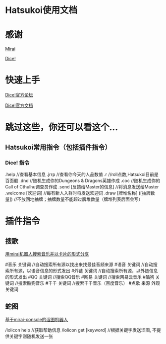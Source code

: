 # Hatsukoi使用文档
# 感谢
[Mirai](https://github.com/mamoe/mirai )

[Dice!](https://github.com/Dice-Developer-Team/Dice )

# 快速上手
[Dice!官方论坛](https://forum.kokona.tech/ )

[Dice!官方文档](https://v2docs.kokona.tech/zh/latest/ )

# 跳过这些，你还可以看这个...
## Hatsukoi常用指令（包括插件指令）
### Dice! 指令 
.help    //查看基本信息
.jrrp    //查看你今天的人品数值
.r       //roll点数,Hatsukoi目前是百面骰
.dnd     //随机生成你的Dungeons & Dragons英雄作成
.coc     //随机生成你的Call of Cthulhu调查员作成
.send [反馈给Master的信息] //将消息发送给Master
.welcome [欢迎词] //每有新人入群时将发送欢迎词
.draw [牌堆名称] ([抽牌数量]) //不放回地抽牌；抽牌数量不能超过牌堆数量（牌堆列表后面会写）
# 插件指令
## 搜歌
[用mirai机器人搜索音乐并以卡片的形式分享](https://github.com/khjxiaogu/MiraiSongPlugin )

#音乐 关键词  //自动搜索所有源以找出来找最佳音频来源
#语音 关键词  //自动搜索所有源，以语音信息的形式发出
#外链 关键词  //自动搜索所有源，以外链信息的形式发出
#QQ 关键词    //搜索QQ音乐
#网易 关键词  //搜索网易云音乐
#酷狗 关键词  //搜索酷狗音乐
#千千 关键词  //搜索千千音乐（百度音乐）
#点歌 来源 外观 关键词

## 蛇图
[基于mirai-console的涩图机器人](https://github.com/Samarium150/mirai-console-lolicon )

/lolicon help               //获取帮助信息
/lolicon get [keyword]      //根据关键字发送涩图, 不提供关键字则随机发送一张
